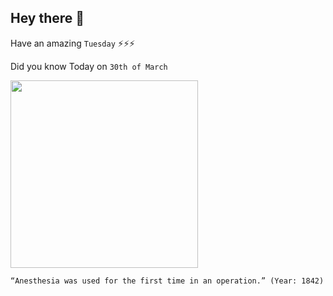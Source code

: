 ## Hey there 👋
Have an amazing `Tuesday` ⚡⚡⚡

Did you know Today on `30th of March`
 
 [<img src="https://images.theconversation.com/files/265132/original/file-20190321-93060-1qbsng1.jpg?ixlib=rb-1.1.0&q=45&auto=format&w=1200&h=900.0&fit=crop" width="300" />](https://theconversation.com/the-surprising-and-long-story-of-the-first-use-of-ether-in-surgery-113340#:~:text=The%20date%20was%20March%2030,surgery%20on%20a%20patient's%20neck.) 
 ```
“Anesthesia was used for the first time in an operation.” (Year: 1842)
```
